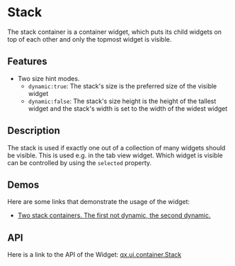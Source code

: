 # Stack

The stack container is a container widget, which puts its child widgets on top
of each other and only the topmost widget is visible.

## Features

- Two size hint modes.
  - `dynamic:true`: The stack's size is the preferred size of the visible widget
  - `dynamic:false`: The stack's size height is the height of the tallest
    widget and the stack's width is set to the width of the widest widget

## Description

The stack is used if exactly one out of a collection of many widgets should be
visible. This is used e.g. in the tab view widget. Which widget is visible can
be controlled by using the `selected` property.

## Demos

Here are some links that demonstrate the usage of the widget:

- [Two stack containers. The first not dynamic, the second dynamic.](apps://demobrowser/#widget~StackContainer.html)

## API

Here is a link to the API of the Widget:
[qx.ui.container.Stack](apps://apiviewer/#qx.ui.container.Stack)
